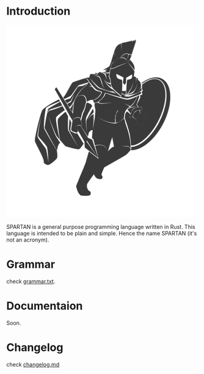 # Introduction

![SPARTAN logo](assets/SPARTAN.svg)

SPARTAN is a general purpose programming language written in Rust.
This language is intended to be plain and simple. Hence the name SPARTAN (it's not an acronym).

# Grammar

check [grammar.txt](grammar.md).

# Documentaion

Soon.

# Changelog

check [changelog.md](changelog.md)